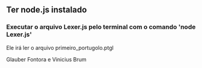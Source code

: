 ## Ter node.js instalado
### Executar o arquivo Lexer.js pelo terminal com o comando 'node Lexer.js'
Ele irá ler o arquivo primeiro_portugolo.ptgl

Glauber Fontora e Vinicius Brum